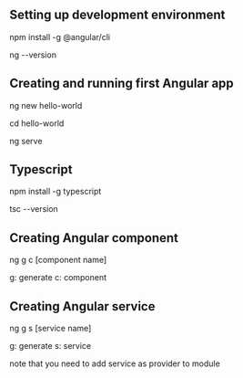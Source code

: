 ## Setting up development environment

npm install -g @angular/cli

ng --version

## Creating and running first Angular app

ng new hello-world

cd hello-world

ng serve

## Typescript

npm install -g typescript

tsc --version

## Creating Angular component

ng g c [component name]

g: generate c: component

## Creating Angular service

ng g s [service name]

g: generate s: service

note that you need to add service as provider to module
